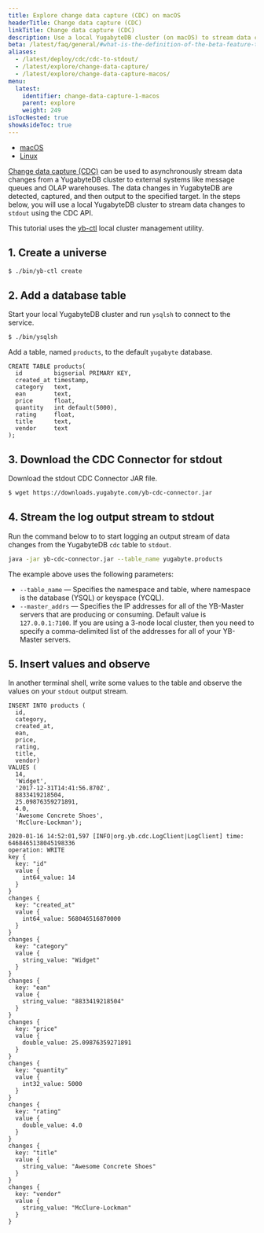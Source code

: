 ```yaml
---
title: Explore change data capture (CDC) on macOS
headerTitle: Change data capture (CDC)
linkTitle: Change data capture (CDC)
description: Use a local YugabyteDB cluster (on macOS) to stream data changes to stdout using the CDC API.
beta: /latest/faq/general/#what-is-the-definition-of-the-beta-feature-tag
aliases:
  - /latest/deploy/cdc/cdc-to-stdout/
  - /latest/explore/change-data-capture/
  - /latest/explore/change-data-capture-macos/
menu:
  latest:
    identifier: change-data-capture-1-macos
    parent: explore
    weight: 249
isTocNested: true
showAsideToc: true
---
```


<ul class="nav nav-tabs-alt nav-tabs-yb">

  <li >
    <a href="/latest/explore/change-data-capture/macos" class="nav-link active">
      <i class="fab fa-apple" aria-hidden="true"></i>
      macOS
    </a>
  </li>

  <li >
    <a href="/latest/explore/change-data-capture/linux" class="nav-link">
      <i class="fab fa-linux" aria-hidden="true"></i>
      Linux
    </a>
  </li>

</ul>

[Change data capture (CDC)](../../../architecture/cdc-architecture) can be used to asynchronously stream data changes from a YugabyteDB cluster to external systems like message queues and OLAP warehouses. The data changes in YugabyteDB are detected, captured, and then output to the specified target.  In the steps below, you will use a local YugabyteDB cluster to stream data changes to `stdout` using the CDC API.

This tutorial uses the [yb-ctl](../../../admin/yb-ctl) local cluster management utility.

## 1. Create a universe

```sh
$ ./bin/yb-ctl create
```

## 2. Add a database table

Start your local YugabyteDB cluster and run `ysqlsh` to connect to the service.

```sh
$ ./bin/ysqlsh 
```

Add a table, named `products`, to the default `yugabyte` database.

```postgresql
CREATE TABLE products(
  id         bigserial PRIMARY KEY,
  created_at timestamp,
  category   text,
  ean        text,
  price      float,
  quantity   int default(5000),
  rating     float,
  title      text,
  vendor     text
);
```

## 3. Download the CDC Connector for stdout

Download the stdout CDC Connector JAR file.

```sh
$ wget https://downloads.yugabyte.com/yb-cdc-connector.jar
```

## 4. Stream the log output stream to stdout

Run the command below to to start logging an output stream of data changes from the YugabyteDB `cdc` table to `stdout`.

```sh
java -jar yb-cdc-connector.jar --table_name yugabyte.products 
```

The example above uses the following parameters:

- `--table_name` — Specifies the namespace and table, where namespace is the database (YSQL) or keyspace (YCQL).
- `--master_addrs` — Specifies the IP addresses for all of the YB-Master servers that are producing or consuming. Default value is `127.0.0.1:7100`. If you are using a 3-node local cluster, then you need to specify a comma-delimited list of the addresses for all of your YB-Master servers.

## 5. Insert values and observe

In another terminal shell, write some values to the table and observe the values on your `stdout` output stream.

```postgresql
INSERT INTO products (
  id, 
  category, 
  created_at, 
  ean, 
  price, 
  rating, 
  title, 
  vendor) 
VALUES (
  14, 
  'Widget', 
  '2017-12-31T14:41:56.870Z', 
  8833419218504, 
  25.09876359271891, 
  4.0, 
  'Awesome Concrete Shoes', 
  'McClure-Lockman'); 
```

```
2020-01-16 14:52:01,597 [INFO|org.yb.cdc.LogClient|LogClient] time: 6468465138045198336
operation: WRITE
key {
  key: "id"
  value {
    int64_value: 14
  }
}
changes {
  key: "created_at"
  value {
    int64_value: 568046516870000
  }
}
changes {
  key: "category"
  value {
    string_value: "Widget"
  }
}
changes {
  key: "ean"
  value {
    string_value: "8833419218504"
  }
}
changes {
  key: "price"
  value {
    double_value: 25.09876359271891
  }
}
changes {
  key: "quantity"
  value {
    int32_value: 5000
  }
}
changes {
  key: "rating"
  value {
    double_value: 4.0
  }
}
changes {
  key: "title"
  value {
    string_value: "Awesome Concrete Shoes"
  }
}
changes {
  key: "vendor"
  value {
    string_value: "McClure-Lockman"
  }
}
```
